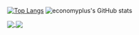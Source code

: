   <br><br>

[![Top Langs](https://github-readme-stats.vercel.app/api/top-langs/?username=economyplusdev&layout=compact)](https://github.com/economyplusdev/github-readme-stats)
![economyplus's GitHub stats](https://github-readme-stats.vercel.app/api?username=economyplusdev&hide=contribs,prs&theme=tokyonight)





<a href="https://github.com/anuraghazra/github-readme-stats">
  <img align="center" src="https://github-readme-stats.vercel.app/api/pin/?username=anuraghazra&repo=github-readme-stats](https://github-readme-stats.vercel.app/api/top-langs/?username=economyplusdev&layout=compact" />
</a>
<a href="https://github.com/anuraghazra/convoychat">
  <img align="center" src=(https://github-readme-stats.vercel.app/api?username=economyplusdev&hide=contribs,prs&theme=tokyonigh" />
</a>
